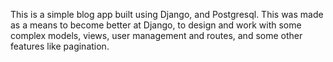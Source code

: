This is a simple blog app built using Django, and Postgresql. This was made as a means to become better at Django, to design and work with some complex models, views, user management and routes, and some other features like pagination.
